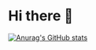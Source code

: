 # Hi there 👋

[![Anurag's GitHub stats](https://github-readme-stats.vercel.app/api?username=Avishek02&show_icons=true&theme=radical)](https://github.com/anuraghazra/github-readme-stats)
<!--
**Avishek02/Avishek02** is a ✨ _special_ ✨ repository because its `README.md` (this file) appears on your GitHub profile.

Here are some ideas to get you started:

- 🔭 I’m currently working on ...
- 🌱 I’m currently learning ...
- 👯 I’m looking to collaborate on ...
- 🤔 I’m looking for help with ...
- 💬 Ask me about ...
- 📫 How to reach me: ...
- 😄 Pronouns: ...
- ⚡ Fun fact: ...
-->
